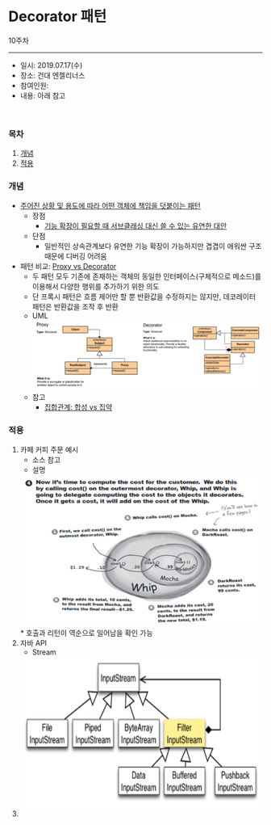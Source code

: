 Decorator 패턴
===========
10주차
- - - - - -
* 일시: 2019.07.17(수)
* 장소: 건대 엔젤리너스
* 참여인원: 
* 내용: 아래 참고
</br>

### 목차
1. [개념](#개념)
2. [적용](#적용)

### 개념
* [주어진 상황 및 용도에 따라 어떤 객체에 책임을 덧붙이는 패턴](https://ko.wikipedia.org/wiki/%EB%8D%B0%EC%BB%A4%EB%A0%88%EC%9D%B4%ED%84%B0_%ED%8C%A8%ED%84%B4)
	* 장점
		* [기능 확장이 필요할 때 서브클래싱 대신 쓸 수 있는 유연한 대안](https://gdtbgl93.tistory.com/9)
	* 단점
		* 일반적인 상속관계보다 유연한 기능 확장이 가능하지만 겹겹이 애워싼 구조때문에 디버깅 어려움
* 패턴 비교: [Proxy vs Decorator](https://hamait.tistory.com/868)
	* 두 패턴 모두 기존에 존재하는 객체의 동일한 인터페이스(구체적으로 메소드)를 이용해서 다양한 행위를 추가하기 위한 의도
	* 단 프록시 패턴은 흐름 제어만 할 뿐 반환값을 수정하지는 않지만, 데코레이터 패턴은 반환값을 조작 후 반환
	* UML  
	  ![img](./img/proxy_vs_decorator.png)
	* 참고 
		* [집합관계: 합성 vs 집약](https://defacto-standard.tistory.com/104)

### 적용
1. 카페 커피 주문 예시
	* 소스 참고
	* 설명  
	<img src="./img/head_first.png" width="480" height="300"> 
		* 호출과 리턴이 역순으로 일어남을 확인 가능
2. 자바 API
	* Stream  
	<img src="./img/stream.png" width="480" height="300"> 
3.